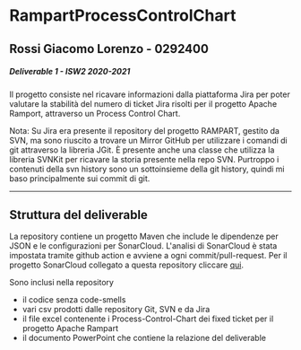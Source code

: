 # RampartProcessControlChart
## Rossi Giacomo Lorenzo - 0292400
##### Deliverable 1 - ISW2 2020-2021

Il progetto consiste nel ricavare informazioni dalla piattaforma Jira per poter valutare la
stabilità del numero di ticket Jira risolti per il progetto Apache Ramport, attraverso un Process Control Chart.


Nota: Su Jira era presente il repository del progetto RAMPART, gestito da SVN, ma sono riuscito a trovare un Mirror GitHub 
per utilizzare i comandi di git attraverso la libreria JGit. È presente anche una classe che utilizza la libreria SVNKit per ricavare 
la storia presente nella repo SVN. Purtroppo i contenuti della svn history sono un sottoinsieme della git history, quindi mi baso principalmente sui commit di git.

---

## Struttura del deliverable
La repository contiene un progetto Maven che include le dipendenze per JSON e le configurazioni per SonarCloud.
L'analisi di SonarCloud è stata impostata tramite github action e avviene a ogni commit/pull-request.
Per il progetto SonarCloud collegato a questa repository cliccare [qui](https://sonarcloud.io/dashboard?id=redjack96_RampartProcessControlChart).

Sono inclusi nella repository
- il codice senza code-smells
- vari csv prodotti dalle repository Git, SVN e da Jira
- il file excel contenente i Process-Control-Chart dei fixed ticket per il progetto Apache Rampart
- il documento PowerPoint che contiene la relazione del deliverable
